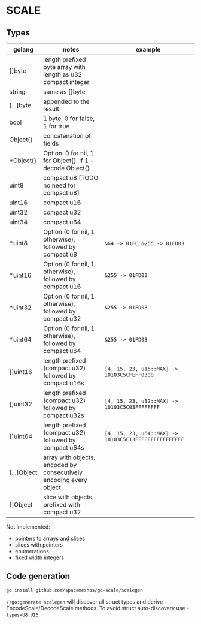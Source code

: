 # SCALE

## Types

| golang      | notes                                                              | example                                               |
| ----------- | ------------------------------------------------------------------ | ----------------------------------------------------- |
| []byte      | length prefixed byte array with length as u32 compact integer      |
| string      | same as []byte                                                     |
| [...]byte   | appended to the result                                             |
| bool        | 1 byte, 0 for false, 1 for true                                    |
| Object{}    | concatenation of fields                                            |
| *Object{}   | Option. 0 for nil, 1 for Object{}. if 1 - decode Object{}          |
| uint8       | compact u8 [TODO no need for compact u8]                           |
| uint16      | compact u16                                                        |
| uint32      | compact u32                                                        |
| uint34      | compact u64                                                        |
| *uint8      | Option (0 for nil, 1 otherwise), followed by compact u8            | `&64 -> 01FC`; `&255 -> 01FD03`                       |
| *uint16     | Option (0 for nil, 1 otherwise), followed by compact u16           | `&255 -> 01FD03`                                      |
| *uint32     | Option (0 for nil, 1 otherwise), followed by compact u32           | `&255 -> 01FD03`                                      |
| *uint64     | Option (0 for nil, 1 otherwise), followed by compact u64           | `&255 -> 01FD03`                                      |
| []uint16    | length prefixed (compact u32) followed by compact u16s             | `[4, 15, 23, u16::MAX] -> 10103C5CFEFF0300`           |
| []uint32    | length prefixed (compact u32) followed by compact u32s             | `[4, 15, 23, u32::MAX] -> 10103C5C03FFFFFFFF`         |
| []uint64    | length prefixed (compact u32) followed by compact u64s             | `[4, 15, 23, u64::MAX] -> 10103C5C13FFFFFFFFFFFFFFFF` |
| [...]Object | array with objects. encoded by consecutively encoding every object |
| []Object    | slice with objects. prefixed with compact u32                      |

Not implemented:

- pointers to arrays and slices
- slices with pointers
- enumerations
- fixed width integers

## Code generation

```bash
go install github.com/spacemeshos/go-scale/scalegen
```

`//go:generate scalegen` will discover all struct types and derive EncodeScale/DecodeScale methods. To avoid struct auto-discovery use `-types=U8,U16`.
